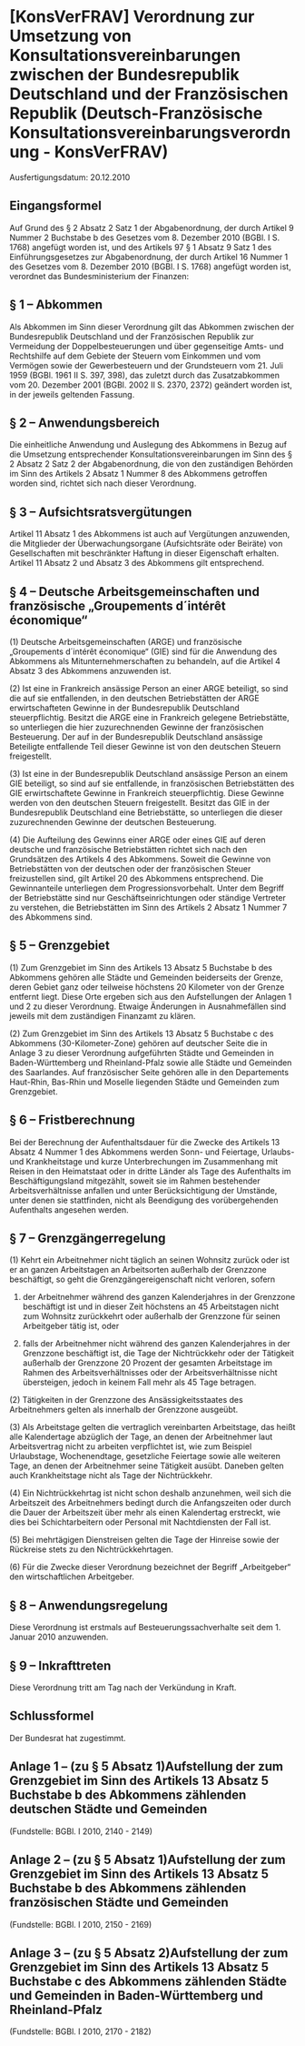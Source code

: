 # [KonsVerFRAV] Verordnung zur Umsetzung von Konsultationsvereinbarungen zwischen der Bundesrepublik Deutschland und der Französischen Republik  (Deutsch-Französische Konsultationsvereinbarungsverordnung - KonsVerFRAV)

Ausfertigungsdatum: 20.12.2010

 

## Eingangsformel

Auf Grund des § 2 Absatz 2 Satz 1 der Abgabenordnung, der durch Artikel 9 Nummer 2 Buchstabe b des Gesetzes vom 8. Dezember 2010 (BGBl. I S. 1768) angefügt worden ist, und des Artikels 97 § 1 Absatz 9 Satz 1 des Einführungsgesetzes zur Abgabenordnung, der durch Artikel 16 Nummer 1 des Gesetzes vom 8. Dezember 2010 (BGBl. I S. 1768) angefügt worden ist, verordnet das Bundesministerium der Finanzen:


## § 1 – Abkommen

Als Abkommen im Sinn dieser Verordnung gilt das Abkommen zwischen der Bundesrepublik Deutschland und der Französischen Republik zur Vermeidung der Doppelbesteuerungen und über gegenseitige Amts- und Rechtshilfe auf dem Gebiete der Steuern vom Einkommen und vom Vermögen sowie der Gewerbesteuern und der Grundsteuern vom 21. Juli 1959 (BGBl. 1961 II S. 397, 398), das zuletzt durch das Zusatzabkommen vom 20. Dezember 2001 (BGBl. 2002 II S. 2370, 2372) geändert worden ist, in der jeweils geltenden Fassung.


## § 2 – Anwendungsbereich

Die einheitliche Anwendung und Auslegung des Abkommens in Bezug auf die Umsetzung entsprechender Konsultationsvereinbarungen im Sinn des § 2 Absatz 2 Satz 2 der Abgabenordnung, die von den zuständigen Behörden im Sinn des Artikels 2 Absatz 1 Nummer 8 des Abkommens getroffen worden sind, richtet sich nach dieser Verordnung.


## § 3 – Aufsichtsratsvergütungen

Artikel 11 Absatz 1 des Abkommens ist auch auf Vergütungen anzuwenden, die Mitglieder der Überwachungsorgane (Aufsichtsräte oder Beiräte) von Gesellschaften mit beschränkter Haftung in dieser Eigenschaft erhalten. Artikel 11 Absatz 2 und Absatz 3 des Abkommens gilt entsprechend.


## § 4 – Deutsche Arbeitsgemeinschaften und französische „Groupements d´intérêt économique“

(1) Deutsche Arbeitsgemeinschaften (ARGE) und französische „Groupements d´intérêt économique“ (GIE) sind für die Anwendung des Abkommens als Mitunternehmerschaften zu behandeln, auf die Artikel 4 Absatz 3 des Abkommens anzuwenden ist.

(2) Ist eine in Frankreich ansässige Person an einer ARGE beteiligt, so sind die auf sie entfallenden, in den deutschen Betriebstätten der ARGE erwirtschafteten Gewinne in der Bundesrepublik Deutschland steuerpflichtig. Besitzt die ARGE eine in Frankreich gelegene Betriebstätte, so unterliegen die hier zuzurechnenden Gewinne der französischen Besteuerung. Der auf in der Bundesrepublik Deutschland ansässige Beteiligte entfallende Teil dieser Gewinne ist von den deutschen Steuern freigestellt.

(3) Ist eine in der Bundesrepublik Deutschland ansässige Person an einem GIE beteiligt, so sind auf sie entfallende, in französischen Betriebstätten des GIE erwirtschaftete Gewinne in Frankreich steuerpflichtig. Diese Gewinne werden von den deutschen Steuern freigestellt. Besitzt das GIE in der Bundesrepublik Deutschland eine Betriebstätte, so unterliegen die dieser zuzurechnenden Gewinne der deutschen Besteuerung.

(4) Die Aufteilung des Gewinns einer ARGE oder eines GIE auf deren deutsche und französische Betriebstätten richtet sich nach den Grundsätzen des Artikels 4 des Abkommens. Soweit die Gewinne von Betriebstätten von der deutschen oder der französischen Steuer freizustellen sind, gilt Artikel 20 des Abkommens entsprechend. Die Gewinnanteile unterliegen dem Progressionsvorbehalt. Unter dem Begriff der Betriebstätte sind nur Geschäftseinrichtungen oder ständige Vertreter zu verstehen, die Betriebstätten im Sinn des Artikels 2 Absatz 1 Nummer 7 des Abkommens sind.


## § 5 – Grenzgebiet

(1) Zum Grenzgebiet im Sinn des Artikels 13 Absatz 5 Buchstabe b des Abkommens gehören alle Städte und Gemeinden beiderseits der Grenze, deren Gebiet ganz oder teilweise höchstens 20 Kilometer von der Grenze entfernt liegt. Diese Orte ergeben sich aus den Aufstellungen der Anlagen 1 und 2 zu dieser Verordnung. Etwaige Änderungen in Ausnahmefällen sind jeweils mit dem zuständigen Finanzamt zu klären.

(2) Zum Grenzgebiet im Sinn des Artikels 13 Absatz 5 Buchstabe c des Abkommens (30-Kilometer-Zone) gehören auf deutscher Seite die in Anlage 3 zu dieser Verordnung aufgeführten Städte und Gemeinden in Baden-Württemberg und Rheinland-Pfalz sowie alle Städte und Gemeinden des Saarlandes. Auf französischer Seite gehören alle in den Departements Haut-Rhin, Bas-Rhin und Moselle liegenden Städte und Gemeinden zum Grenzgebiet.


## § 6 – Fristberechnung

Bei der Berechnung der Aufenthaltsdauer für die Zwecke des Artikels 13 Absatz 4 Nummer 1 des Abkommens werden Sonn- und Feiertage, Urlaubs- und Krankheitstage und kurze Unterbrechungen im Zusammenhang mit Reisen in den Heimatstaat oder in dritte Länder als Tage des Aufenthalts im Beschäftigungsland mitgezählt, soweit sie im Rahmen bestehender Arbeitsverhältnisse anfallen und unter Berücksichtigung der Umstände, unter denen sie stattfinden, nicht als Beendigung des vorübergehenden Aufenthalts angesehen werden.


## § 7 – Grenzgängerregelung

(1) Kehrt ein Arbeitnehmer nicht täglich an seinen Wohnsitz zurück oder ist er an ganzen Arbeitstagen an Arbeitsorten außerhalb der Grenzzone beschäftigt, so geht die Grenzgängereigenschaft nicht verloren, sofern

1. der Arbeitnehmer während des ganzen Kalenderjahres in der Grenzzone beschäftigt ist und in dieser Zeit höchstens an 45 Arbeitstagen nicht zum Wohnsitz zurückkehrt oder außerhalb der Grenzzone für seinen Arbeitgeber tätig ist, oder

2. falls der Arbeitnehmer nicht während des ganzen Kalenderjahres in der Grenzzone beschäftigt ist, die Tage der Nichtrückkehr oder der Tätigkeit außerhalb der Grenzzone 20 Prozent der gesamten Arbeitstage im Rahmen des Arbeitsverhältnisses oder der Arbeitsverhältnisse nicht übersteigen, jedoch in keinem Fall mehr als 45 Tage betragen.

(2) Tätigkeiten in der Grenzzone des Ansässigkeitsstaates des Arbeitnehmers gelten als innerhalb der Grenzzone ausgeübt.

(3) Als Arbeitstage gelten die vertraglich vereinbarten Arbeitstage, das heißt alle Kalendertage abzüglich der Tage, an denen der Arbeitnehmer laut Arbeitsvertrag nicht zu arbeiten verpflichtet ist, wie zum Beispiel Urlaubstage, Wochenendtage, gesetzliche Feiertage sowie alle weiteren Tage, an denen der Arbeitnehmer seine Tätigkeit ausübt. Daneben gelten auch Krankheitstage nicht als Tage der Nichtrückkehr.

(4) Ein Nichtrückkehrtag ist nicht schon deshalb anzunehmen, weil sich die Arbeitszeit des Arbeitnehmers bedingt durch die Anfangszeiten oder durch die Dauer der Arbeitszeit über mehr als einen Kalendertag erstreckt, wie dies bei Schichtarbeitern oder Personal mit Nachtdiensten der Fall ist.

(5) Bei mehrtägigen Dienstreisen gelten die Tage der Hinreise sowie der Rückreise stets zu den Nichtrückkehrtagen.

(6) Für die Zwecke dieser Verordnung bezeichnet der Begriff „Arbeitgeber“ den wirtschaftlichen Arbeitgeber.


## § 8 – Anwendungsregelung

Diese Verordnung ist erstmals auf Besteuerungssachverhalte seit dem 1. Januar 2010 anzuwenden.


## § 9 – Inkrafttreten

Diese Verordnung tritt am Tag nach der Verkündung in Kraft.


## Schlussformel

Der Bundesrat hat zugestimmt.


## Anlage 1 – (zu § 5 Absatz 1)Aufstellung der zum Grenzgebiet im Sinn des Artikels 13 Absatz 5 Buchstabe b des Abkommens zählenden deutschen Städte und Gemeinden

(Fundstelle: BGBl. I 2010, 2140 - 2149)


## Anlage 2 – (zu § 5 Absatz 1)Aufstellung der zum Grenzgebiet im Sinn des Artikels 13 Absatz 5 Buchstabe b des Abkommens zählenden französischen Städte und Gemeinden

(Fundstelle: BGBl. I 2010, 2150 - 2169)


## Anlage 3 – (zu § 5 Absatz 2)Aufstellung der zum Grenzgebiet im Sinn des Artikels 13 Absatz 5 Buchstabe c des Abkommens zählenden Städte und Gemeinden in Baden-Württemberg und Rheinland-Pfalz

(Fundstelle: BGBl. I 2010, 2170 - 2182)

